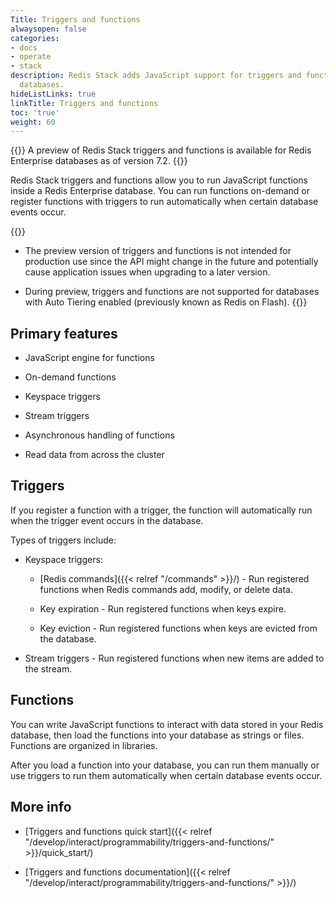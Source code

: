 ```yaml
---
Title: Triggers and functions
alwaysopen: false
categories:
- docs
- operate
- stack
description: Redis Stack adds JavaScript support for triggers and functions to Redis
  databases.
hideListLinks: true
linkTitle: Triggers and functions
toc: 'true'
weight: 60
---
```


{{<banner-article>}}
A preview of Redis Stack triggers and functions is available for Redis Enterprise databases as of version 7.2.
{{</banner-article>}}

Redis Stack triggers and functions allow you to run JavaScript functions inside a Redis Enterprise database. You can run functions on-demand or register functions with triggers to run automatically when certain database events occur.

{{<note>}}
- The preview version of triggers and functions is not intended for production use since the API might change in the future and potentially cause application issues when upgrading to a later version.

- During preview, triggers and functions are not supported for databases with Auto Tiering enabled (previously known as Redis on Flash).
{{</note>}}

## Primary features

- JavaScript engine for functions

- On-demand functions

- Keyspace triggers

- Stream triggers

- Asynchronous handling of functions

- Read data from across the cluster

## Triggers

If you register a function with a trigger, the function will automatically run when the trigger event occurs in the database.

Types of triggers include:

- Keyspace triggers:

    - [Redis commands]({{< relref "/commands" >}}/) - Run registered functions when Redis commands add, modify, or delete data.

    - Key expiration - Run registered functions when keys expire.

    - Key eviction - Run registered functions when keys are evicted from the database.

- Stream triggers - Run registered functions when new items are added to the stream.

## Functions

You can write JavaScript functions to interact with data stored in your Redis database, then load the functions into your database as strings or files. Functions are organized in libraries.

After you load a function into your database, you can run them manually or use triggers to run them automatically when certain database events occur.

## More info

- [Triggers and functions quick start]({{< relref "/develop/interact/programmability/triggers-and-functions/" >}}/quick_start/)

- [Triggers and functions documentation]({{< relref "/develop/interact/programmability/triggers-and-functions/" >}}/)
